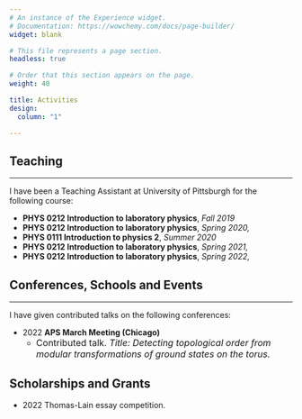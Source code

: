 ```yaml
---
# An instance of the Experience widget.
# Documentation: https://wowchemy.com/docs/page-builder/
widget: blank

# This file represents a page section.
headless: true

# Order that this section appears on the page.
weight: 40

title: Activities
design:
  column: "1"

---
```

## Teaching
***
I have been a Teaching Assistant at University of Pittsburgh for the following course:
- **PHYS 0212 Introduction to laboratory physics**, *Fall 2019*
- **PHYS 0212 Introduction to laboratory physics**, *Spring 2020,*
- **PHYS 0111 Introduction to physics 2**, *Summer 2020*
- **PHYS 0212 Introduction to laboratory physics**, *Spring 2021,*
- **PHYS 0212 Introduction to laboratory physics**, *Spring 2022,*


## Conferences, Schools and Events
***
I have given contributed talks on the following conferences:
- 2022 **APS March Meeting (Chicago)**
  - <font size=3> Contributed talk. *Title: Detecting topological order from modular transformations of ground states on the torus.* </font>


## Scholarships and Grants
- 2022 Thomas-Lain essay competition. 
